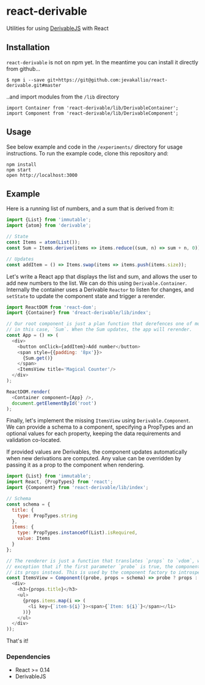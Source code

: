 react-derivable
=====================

Utilities for using [DerivableJS](http://ds300.github.io/derivablejs) with React

## Installation
`react-derivable` is not on npm yet. In the meantime you can install it directly from github...
```
$ npm i --save git+https://git@github.com:jevakallio/react-derivable.git#master
```

..and import modules from the `/lib` directory
```
import Container from 'react-derivable/lib/DerivableContainer';
import Component from 'react-derivable/lib/DerivableComponent';
```

## Usage

See below example and code in the `/experiments/` directory for usage instructions. To run the example code, clone this repository and:
```
npm install
npm start
open http://localhost:3000
```

## Example

Here is a running list of numbers, and a sum that is derived from it:
```js
import {List} from 'immutable';
import {atom} from 'derivable';

// State
const Items = atom(List());
const Sum = Items.derive(items => items.reduce((sum, n) => sum + n, 0));

// Updates
const addItem = () => Items.swap(items => items.push(items.size));
```

Let's write a React app that displays the list and sum, and allows the user to add new numbers to the list. We can do this using `Derivable.Container`. Internally the container uses a Derivable `Reactor` to listen for changes, and `setState` to update the component state and trigger a rerender.

```js
import ReactDOM from 'react-dom';
import {Container} from 'dreact-derivable/lib/index';

// Our root component is just a plan function that derefences one of more Derivables, 
// in this case, `Sum`. When the Sum updates, the app will rerender.
const App = () => (
  <div>
    <button onClick={addItem}>Add number</button>
    <span style={{padding: '8px'}}>
      {Sum.get()}
    </span>
    <ItemsView title='Magical Counter'/>
  </div>
);

ReactDOM.render(
  <Container component={App} />,
  document.getElementById('root')
);
```



Finally, let's implement the missing `ItemsView` using `Derivable.Component`. We can provide a schema to a component, specifying a PropTypes and an optional values for each property, keeping the data requirements and validation co-located.

If provided values are Derivables, the component updates automatically when new derivations are computed. Any value can be overridden by passing it as a prop to the component when rendering.

```js
import {List} from 'immutable';
import React, {PropTypes} from 'react';
import {Component} from 'react-derivable/lib/index';

// Schema
const schema = {
  title: {
    type: PropTypes.string
  },
  items: {
    type: PropTypes.instanceOf(List).isRequired,
    value: Items
  }
};

// The renderer is just a function that translates `props` to `vdom`, which the
// exception that if the first parameter `probe` is true, the component must return
// its props instead. This is used by the component factory to introspect the schema.
const ItemsView = Component((probe, props = schema) => probe ? props : (
  <div>
    <h3>{props.title}</h3>
    <ul>
      {props.items.map(i => (
        <li key={`item-${i}`}><span>{`Item: ${i}`}</span></li>
      ))}
    </ul>
  </div>
));
```

That's it!

### Dependencies

* React >= 0.14
* DerivableJS
